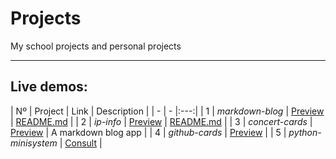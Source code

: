# Projects
My school projects and personal projects

---

## Live demos:

| Nº | Project | Link | Description |
| - | - |:---:|
| 1 | *markdown-blog* | [Preview]( "vercel.com") | [README.md](https://github.com/elvisscochito/projects/blob/main/markdown-blog/README.md "vercel.com") |
| 2 | *ip-info* | [Preview](https://ip-info-zeta.vercel.app/ "vercel.com") | [README.md](https://github.com/elvisscochito/projects/blob/main/markdown-blog/README.md "vercel.com") |
| 3 | *concert-cards* | [Preview](https://concert-cards.vercel.app "vercel.com") | A markdown blog app |
| 4 | *github-cards* | [Preview](https://github-cards-rose.vercel.app/ "vercel.com") |
| 5 | *python-minisystem* | [Consult](https://github.com/elvisscochito/projects/tree/main/python-minisystem "github.com") |
